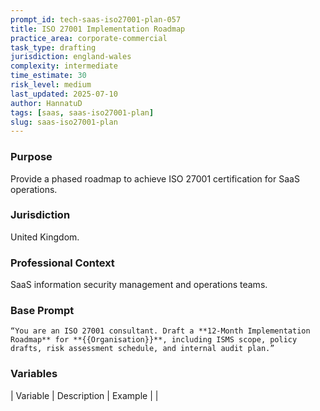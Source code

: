 ```yaml
---
prompt_id: tech-saas-iso27001-plan-057
title: ISO 27001 Implementation Roadmap
practice_area: corporate-commercial
task_type: drafting
jurisdiction: england-wales
complexity: intermediate
time_estimate: 30
risk_level: medium
last_updated: 2025-07-10
author: HannatuD
tags: [saas, saas-iso27001-plan]
slug: saas-iso27001-plan
---
```


### Purpose  
Provide a phased roadmap to achieve ISO 27001 certification for SaaS operations.

### Jurisdiction  
United Kingdom.

### Professional Context  
SaaS information security management and operations teams.

### Base Prompt  
```text
“You are an ISO 27001 consultant. Draft a **12-Month Implementation Roadmap** for **{{Organisation}}**, including ISMS scope, policy drafts, risk assessment schedule, and internal audit plan.”
```

### Variables  
| Variable | Description | Example |
|
